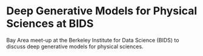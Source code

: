 # Deep Generative Models for Physical Sciences at BIDS
Bay Area meet-up at the Berkeley Institute for Data Science (BIDS) to discuss deep generative models for physical sciences.
